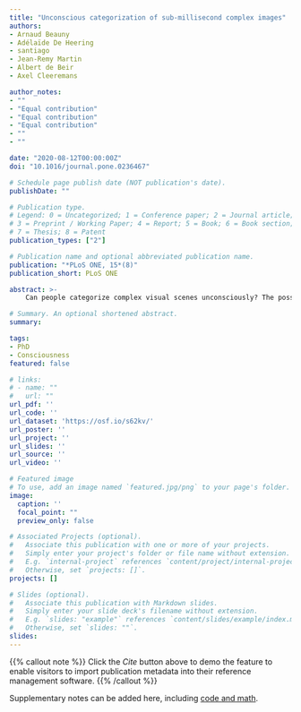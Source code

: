 ```yaml
---
title: "Unconscious categorization of sub-millisecond complex images"
authors:
- Arnaud Beauny
- Adélaïde De Heering
- santiago
- Jean-Remy Martin
- Albert de Beir
- Axel Cleeremans

author_notes:
- ""
- "Equal contribution"
- "Equal contribution"
- "Equal contribution"
- ""
- ""

date: "2020-08-12T00:00:00Z"
doi: "10.1016/journal.pone.0236467"

# Schedule page publish date (NOT publication's date).
publishDate: ""

# Publication type.
# Legend: 0 = Uncategorized; 1 = Conference paper; 2 = Journal article;
# 3 = Preprint / Working Paper; 4 = Report; 5 = Book; 6 = Book section;
# 7 = Thesis; 8 = Patent
publication_types: ["2"]

# Publication name and optional abbreviated publication name.
publication: "*PLoS ONE, 15*(8)"
publication_short: PLoS ONE

abstract: >-
    Can people categorize complex visual scenes unconsciously? The possibility of unconscious perception remains controversial. Here, we addressed this question using psychophysical methods applied to unmasked visual stimuli presented for extremely short durations (in the μsec range) by means of a custom-built modern tachistoscope. Our experiment was composed of two phases. In the first phase, natural or urban scenes were either absent or present (for varying durations) on the tachistoscope screen, and participants were simply asked to evaluate their subjective perception using a 3-points scale (absence of stimulus, stimulus detection or stimulus identification). Participants’ responses were tracked by means of two staircases. The first psychometric function aimed at defining participants’ proportion of subjective detection responses (i.e., not having seen anything vs. having seen something without being able to identify it), while the second staircase tracked the proportion of subjective identification rates (i.e., being unaware of the stimulus’ category vs. being aware of it). In the second phase, the same participants performed an objective categorization task in which they had to decide, on each trial, whether the image was a natural vs. an urban scene. A third staircase was used in this phase so as to build a psychometric curve reflecting the objective categorization performance of each participant. In this second phase, participants also rated their subjective perception of each stimulus on every trial, exactly as in the first phase of the experiment. Our main result is that objective categorization performance, here assumed to reflect the contribution of both conscious and unconscious trials, cannot be explained based exclusively on conscious trials. This clearly suggests that the categorization of complex visual scenes is possible even when participants report being unable to consciously perceive the contents of the stimulus.

# Summary. An optional shortened abstract.
summary:

tags:
- PhD
- Consciousness
featured: false

# links:
# - name: ""
#   url: ""
url_pdf: ''
url_code: ''
url_dataset: 'https://osf.io/s62kv/'
url_poster: ''
url_project: ''
url_slides: ''
url_source: ''
url_video: ''

# Featured image
# To use, add an image named `featured.jpg/png` to your page's folder. 
image:
  caption: ''
  focal_point: ""
  preview_only: false

# Associated Projects (optional).
#   Associate this publication with one or more of your projects.
#   Simply enter your project's folder or file name without extension.
#   E.g. `internal-project` references `content/project/internal-project/index.md`.
#   Otherwise, set `projects: []`.
projects: []

# Slides (optional).
#   Associate this publication with Markdown slides.
#   Simply enter your slide deck's filename without extension.
#   E.g. `slides: "example"` references `content/slides/example/index.md`.
#   Otherwise, set `slides: ""`.
slides:
---
```


{{% callout note %}}
Click the *Cite* button above to demo the feature to enable visitors to import publication metadata into their reference management software.
{{% /callout %}}

Supplementary notes can be added here, including [code and math](https://sourcethemes.com/academic/docs/writing-markdown-latex/).